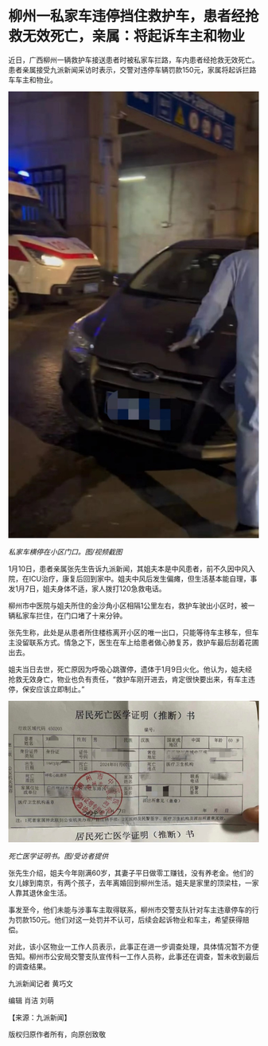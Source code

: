 # 柳州一私家车违停挡住救护车，患者经抢救无效死亡，亲属：将起诉车主和物业

近日，广西柳州一辆救护车接送患者时被私家车拦路，车内患者经抢救无效死亡。患者亲属接受九派新闻采访时表示，交警对违停车辆罚款150元，家属将起诉拦路车车主和物业。

![9cea7b98d526327a7d7909b6230242ee.jpg](https://raw.githubusercontent.com/qqhsx/qqnews_image/main/2024/01/10/柳州一私家车违停挡住救护车，患者经抢救无效死亡，亲属：将起诉车主和物业/9cea7b98d526327a7d7909b6230242ee.jpg)

_私家车横停在小区门口。图/视频截图_

1月10日，患者亲属张先生告诉九派新闻，其姐夫本是中风患者，前不久因中风入院，在ICU治疗，康复后回到家中。姐夫中风后发生偏瘫，但生活基本能自理，事发1月7日，姐夫身体不适，家人拨打120急救电话。

柳州市中医院与姐夫所住的金沙角小区相隔1公里左右，救护车驶出小区时，被一辆私家车拦住，在门口堵了十来分钟。

张先生称，此处是从患者所住楼栋离开小区的唯一出口，只能等待车主移车，但车主没留联系方式。情急之下，医生在车上给患者做心肺复苏，救护车最后刮着花圃出去。

姐夫当日去世，死亡原因为呼吸心跳骤停，遗体于1月9日火化。他认为，姐夫经抢救无效身亡，物业也负有责任，“救护车刚开进去，肯定很快要出来，有车主违停，保安应该立即制止。”

![cd7e28a5358b481d6014cd18f1aad191.jpg](https://raw.githubusercontent.com/qqhsx/qqnews_image/main/2024/01/10/柳州一私家车违停挡住救护车，患者经抢救无效死亡，亲属：将起诉车主和物业/cd7e28a5358b481d6014cd18f1aad191.jpg)

_死亡医学证明书。图/受访者提供_

张先生介绍，姐夫今年刚满60岁，其妻子平日做零工赚钱，没有养老金。他们的女儿嫁到南京，有两个孩子，去年离婚回到柳州生活。姐夫是家里的顶梁柱，一家人靠其退休金生活。

事发至今，他们未能与涉事车主取得联系，柳州市交警支队针对车主违章停车的行为罚款150元。他们对这一处罚并不认可，后续会起诉物业和车主，希望获得赔偿。

对此，该小区物业一工作人员表示，此事正在进一步调查处理，具体情况暂不方便告知。柳州市公安局交警支队宣传科一工作人员称，此事还在调查，暂未收到最后的调查结果。

九派新闻记者 黄巧文

编辑 肖洁 刘萌

【来源：九派新闻】

版权归原作者所有，向原创致敬

